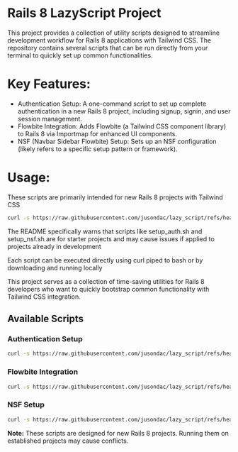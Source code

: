 # Rails 8 LazyScript Project
This project provides a collection of utility scripts designed to streamline development workflow for Rails 8 applications with Tailwind CSS. The repository contains several scripts that can be run directly from your terminal to quickly set up common functionalities.

# Key Features:

- Authentication Setup: A one-command script to set up complete authentication in a new Rails 8 project, including signup, signin, and user session management.
- Flowbite Integration: Adds Flowbite (a Tailwind CSS component library) to Rails 8 via Importmap for enhanced UI components.
- NSF (Navbar Sidebar Flowbite) Setup: Sets up an NSF configuration (likely refers to a specific setup pattern or framework).

# Usage:
These scripts are primarily intended for new Rails 8 projects with Tailwind CSS

```bash
curl -s https://raw.githubusercontent.com/jusondac/lazy_script/refs/heads/master/setup_nsf.sh | bash
```

The README specifically warns that scripts like setup_auth.sh and setup_nsf.sh are for starter projects and may cause issues if applied to projects already in development

Each script can be executed directly using curl piped to bash or by downloading and running locally

This project serves as a collection of time-saving utilities for Rails 8 developers who want to quickly bootstrap common functionality with Tailwind CSS integration.

## Available Scripts

### Authentication Setup
```bash
curl -s https://raw.githubusercontent.com/jusondac/lazy_script/refs/heads/master/setup_auth.sh | bash
```

### Flowbite Integration
```bash
curl -s https://raw.githubusercontent.com/jusondac/lazy_script/refs/heads/master/setup_flowbite.sh | bash
```

### NSF Setup
```bash
curl -s https://raw.githubusercontent.com/jusondac/lazy_script/refs/heads/master/setup_nsf.sh | bash
```

**Note:** These scripts are designed for new Rails 8 projects. Running them on established projects may cause conflicts.